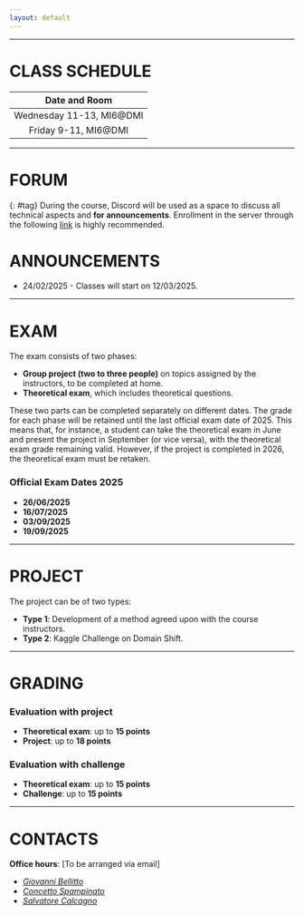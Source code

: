 ```yaml
---
layout: default
---
```

---
# CLASS SCHEDULE

| Date and Room        |
| :----------------: |
| Wednesday 11-13, MI6@DMI |
| Friday     9-11, MI6@DMI |

---
# FORUM 
{: #tag}
During the course, Discord will be used as a space to discuss all technical aspects and **for announcements**. Enrollment in the server through the following [link](https://discord.gg/6KYq9Gq9Fw) is highly recommended.

# ANNOUNCEMENTS
- 24/02/2025 - Classes will start on 12/03/2025.

---
# EXAM

The exam consists of two phases:

- **Group project (two to three people)** on topics assigned by the instructors, to be completed at home.
- **Theoretical exam**, which includes theoretical questions.

These two parts can be completed separately on different dates. The grade for each phase will be retained until the last official exam date of 2025. This means that, for instance, a student can take the theoretical exam in June and present the project in September (or vice versa), with the theoretical exam grade remaining valid. However, if the project is completed in 2026, the theoretical exam must be retaken.

### Official Exam Dates 2025
- **26/06/2025**
- **16/07/2025**
- **03/09/2025**
- **19/09/2025**

---
# PROJECT
The project can be of two types:
- **Type 1**: Development of a method agreed upon with the course instructors.
- **Type 2**: Kaggle Challenge on Domain Shift.

---
# GRADING

### Evaluation with project 
- **Theoretical exam**: up to **15 points**
- **Project**: up to **18 points**

### Evaluation with challenge 
- **Theoretical exam**: up to **15 points**
- **Challenge**: up to **15 points**

---
# CONTACTS

**Office hours**: [To be arranged via email]

- *[Giovanni Bellitto](mailto:giovanni.bellito@unict.it)*
- *[Concetto Spampinato](mailto:concetto.spampinato@unict.it)*
- *[Salvatore Calcagno](mailto:salvatore.calcagno@phd.unict.it)*

